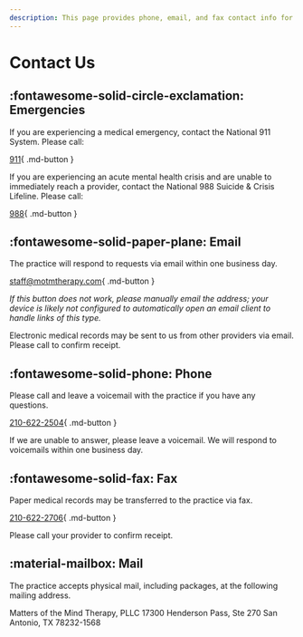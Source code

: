 ```yaml
---
description: This page provides phone, email, and fax contact info for Matters of the Mind Therapy, PLLC.
---
```


# Contact Us

## :fontawesome-solid-circle-exclamation: Emergencies 

If you are experiencing a medical emergency, contact the National 911 System. Please call:

[911](tel:911){ .md-button }

If you are experiencing an acute mental health crisis and are unable to immediately reach a provider, contact the National 988 Suicide & Crisis Lifeline. Please call:

[988](tel:988){ .md-button }

## :fontawesome-solid-paper-plane: Email 

The practice will respond to requests via email within one business day.

[staff@motmtherapy.com](mailto:staff@motmtherapy.com){ .md-button }

_If this button does not work, please manually email the address;_
_your device is likely not configured to automatically open an email client to handle links of this type._

Electronic medical records may be sent to us from other providers via email. Please call to confirm receipt.


## :fontawesome-solid-phone: Phone

Please call and leave a voicemail with the practice if you have any questions.

[210-622-2504](tel:2106222504){ .md-button }

If we are unable to answer, please leave a voicemail. We will respond to voicemails within one business day.

## :fontawesome-solid-fax: Fax

Paper medical records may be transferred to the practice via fax.

[210-622-2706](tel:2106222706){ .md-button }

Please call your provider to confirm receipt.

## :material-mailbox: Mail

The practice accepts physical mail, including packages, at the following mailing address.

Matters of the Mind Therapy, PLLC
17300 Henderson Pass, Ste 270
San Antonio, TX 78232-1568

